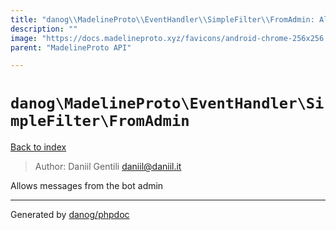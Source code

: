 ```yaml
---
title: "danog\\MadelineProto\\EventHandler\\SimpleFilter\\FromAdmin: Allows messages from the bot admin"
description: ""
image: "https://docs.madelineproto.xyz/favicons/android-chrome-256x256.png"
parent: "MadelineProto API"

---
```

# `danog\MadelineProto\EventHandler\SimpleFilter\FromAdmin`
[Back to index](../../../../index.html)

> Author: Daniil Gentili <daniil@daniil.it>  
  

Allows messages from the bot admin  



---
Generated by [danog/phpdoc](https://phpdoc.daniil.it)
